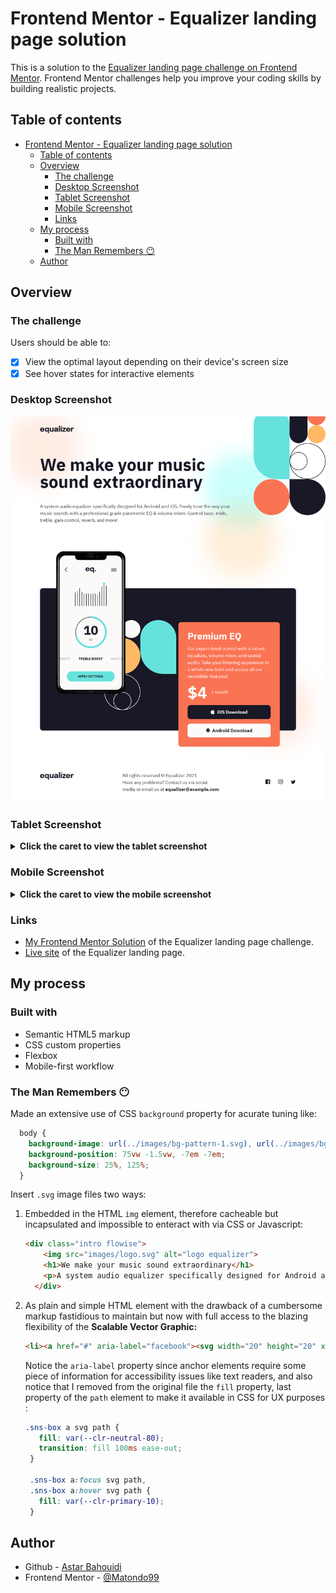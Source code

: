 # Frontend Mentor - Equalizer landing page solution

This is a solution to the [Equalizer landing page challenge on Frontend Mentor](https://www.frontendmentor.io/challenges/equalizer-landing-page-7VJ4gp3DE). Frontend Mentor challenges help you improve your coding skills by building realistic projects.

## Table of contents

- [Frontend Mentor - Equalizer landing page solution](#frontend-mentor---equalizer-landing-page-solution)
  - [Table of contents](#table-of-contents)
  - [Overview](#overview)
    - [The challenge](#the-challenge)
    - [Desktop Screenshot](#desktop-screenshot)
    - [Tablet Screenshot](#tablet-screenshot)
    - [Mobile Screenshot](#mobile-screenshot)
    - [Links](#links)
  - [My process](#my-process)
    - [Built with](#built-with)
    - [The Man Remembers 😶](#the-man-remembers-)
  - [Author](#author)

## Overview

### The challenge

Users should be able to:

- [x] View the optimal layout depending on their device's screen size
- [x] See hover states for interactive elements

### Desktop Screenshot

![Desktop Screenshot](./screenshots/screenshot-desktop.png)

### Tablet Screenshot

<details>
  <summary><b>Click the caret to view the tablet screenshot</b></summary>
  <img src="./screenshots/screenshot-tablet.png" alt="Tablet Screenshot">
</details>

### Mobile Screenshot

<details>
  <summary><b>Click the caret to view the mobile screenshot</b></summary>
  <img src="./screenshots/screenshot-mobile.png" alt="Mobile Screenshot">
</details>

### Links

- [My Frontend Mentor Solution](https://www.frontendmentor.io/solutions/the-art-of-flexing-css-to-your-will-ctL0gN6LKD) of the Equalizer landing page challenge.
- [Live site](https://matondo99.github.io/equalizer-landing-page/) of the Equalizer landing page.

## My process

### Built with

- Semantic HTML5 markup
- CSS custom properties
- Flexbox
- Mobile-first workflow

### The Man Remembers 😶

Made an extensive use of CSS `background` property for acurate tuning like:

```css
  body {
    background-image: url(../images/bg-pattern-1.svg), url(../images/bg-main-tablet.png);
    background-position: 75vw -1.5vw, -7em -7em;
    background-size: 25%, 125%;
  }
```
Insert `.svg` image files two ways:

1. Embedded in the HTML `img` element, therefore cacheable but incapsulated and impossible to enteract with via CSS or Javascript:

      ```html
      <div class="intro flowise">
          <img src="images/logo.svg" alt="logo equalizer">
          <h1>We make your music sound extraordinary</h1>
          <p>A system audio equalizer specifically designed for Android and iOS. Freely tune the  way your music sounds with a professional grade parametric EQ & volume mixer. Control  bass, mids, treble, gain control, reverb, and more!</p>
        </div>
      ```

2. As plain and simple HTML element with the drawback of a cumbersome markup fastidious to maintain but now with full access to the blazing flexibility of the **Scalable Vector Graphic:**

      ```html
      <li><a href="#" aria-label="facebook"><svg width="20" height="20" xmlns="http://www.w3.org/2000/svg"><path d="M18.896 0H1.104C.494 0 0 .494 0 1.104v17.793C0 19.506.494 20 1.104 20h9.58v-7.745H8.076V9.237h2.606V7.01c0-2.583 1.578-3.99 3.883-3.99 1.104 0 2.052.082 2.329.119v2.7h-1.598c-1.254 0-1.496.597-1.496 1.47v1.928h2.989l-.39 3.018h-2.6V20h5.098c.608 0 1.102-.494 1.102-1.104V1.104C20 .494 19.506 0 18.896 0Z"/></svg></a></li>
      ```

     Notice the `aria-label` property since anchor elements require some piece of information for accessibility issues like text readers, and also notice that I removed from the original file the `fill` property, last property of the `path` element to make it available in CSS for UX purposes :

     ```css
     .sns-box a svg path {
        fill: var(--clr-neutral-80);
        transition: fill 100ms ease-out;
      }

      .sns-box a:focus svg path,
      .sns-box a:hover svg path {
        fill: var(--clr-primary-10);
      }
     ```

## Author

- Github - [Astar Bahouidi](https://github.com/Matondo99)
- Frontend Mentor - [@Matondo99](https://www.frontendmentor.io/profile/Matondo99)
